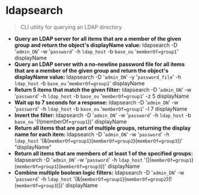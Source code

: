 # ldapsearch
> CLI utility for querying an LDAP directory
- **Query an LDAP server for all items that are a member of the given group and return the object's displayName value:**
ldapsearch -D '`admin_DN`' -w '`password`' -h `ldap_host` -b `base_ou` '`memberOf=group1`' displayName
- **Query an LDAP server with a no-newline password file for all items that are a member of the given group and return the object's displayName value:**
ldapsearch -D '`admin_DN`' -y '`password_file`' -h `ldap_host` -b `base_ou` '`memberOf=group1`' displayName
- **Return 5 items that match the given filter:**
ldapsearch -D '`admin_DN`' -w '`password`' -h `ldap_host` -b `base_ou` '`memberOf=group1`' -z 5 displayName
- **Wait up to 7 seconds for a response:**
ldapsearch -D '`admin_DN`' -w '`password`' -h `ldap_host` -b `base_ou` '`memberOf=group1`' -l 7 displayName
- **Invert the filter:**
ldapsearch -D '`admin_DN`' -w '`password`' -h `ldap_host` -b `base_ou` '(!(memberOf=`group1`))' displayName
- **Return all items that are part of multiple groups, returning the display name for each item:**
ldapsearch -D '`admin_DN`' -w '`password`' -h `ldap_host` '(&(`memberOf=group1`)(`memberOf=group2`)(`memberOf=group3`))' "displayName"
- **Return all items that are members of at least 1 of the specified groups:**
ldapsearch -D '`admin_DN`' -w '`password`' -h `ldap_host` '(|(`memberOf=group1`)(`memberOf=group1`)(`memberOf=group3`))' displayName
- **Combine multiple boolean logic filters:**
ldapsearch -D '`admin_DN`' -w '`password`' -h `ldap_host` '(&(`memberOf=group1`)(`memberOf=group2`)(!(`memberOf=group3`)))' displayName

